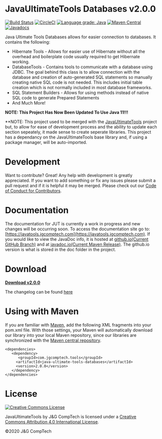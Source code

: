 # JavaUltimateTools Databases v2.0.0
[![Build Status](https://travis-ci.org/JGCompTech/JavaUltimateTools-Databses.svg?branch=master)](https://travis-ci.org/JGCompTech/JavaUltimateTools-Databases) [![CircleCI](https://circleci.com/gh/JGCompTech/JavaUltimateTools-Databases.svg?style=svg)](https://circleci.com/gh/JGCompTech/JavaUltimateTools-Databases) [![Language grade: Java](https://img.shields.io/lgtm/grade/java/g/JGCompTech/JavaUltimateTools-Databases.svg?logo=lgtm&logoWidth=18)](https://lgtm.com/projects/g/JGCompTech/JavaUltimateTools-Databases/context:java) [![Maven Central](https://maven-badges.herokuapp.com/maven-central/com.jgcomptech.tools/java-ultimate-tools-databases/badge.svg?style=flat-square)](https://maven-badges.herokuapp.com/maven-central/com.jgcomptech.tools/java-ultimate-tools-databases/) [![Javadocs](http://www.javadoc.io/badge/com.jgcomptech.tools/java-ultimate-tools-databases.svg?style=flat-square)](http://www.javadoc.io/doc/com.jgcomptech.tools/java-ultimate-tools-databases)

Java Ultimate Tools Databases allows for easier connection to databases. It contains the following:
- Hibernate Tools - Allows for easier use of Hibernate without all the overhead and boilerplate code usually required to get Hibernate working.
- DatabaseTools - Contains tools to communicate with a database using JDBC. The goal behind this class is to allow connection with the database and creation of auto-generated SQL statements so manually creating native SQL code is not needed. This includes initial table creation which is not normally included in most database frameworks.
- SQL Statement Builders - Allows for using methods instead of native SQL code to generate Prepared Statements
- And Much More!

**NOTE: This Project Has Now Been Updated To Use Java 11!!!**

**NOTE: This project used to be merged with the [JavaUltimateTools](https://github.com/JGCompTech/JavaUltimateTools) project but, to allow for ease of development process and the ability to update each section sepeately, it made sense to create seperate libraries.
This project has a dependancy on the JavaUltimateTools base library and, if using a package manager, will be auto-imported.

# Development
Want to contribute? Great!
Any help with development is greatly appreciated. If you want to add something or fix any issues please submit a pull request and if it is helpful it may be merged. Please check out our [Code of Conduct for Contributors](https://github.com/JGCompTech/JavaUltimateTools/blob/master/code-of-conduct.md).

# Documentation
The documentation for JUT is currently a work in progress and new changes will be occurring soon.
To access the documentation site go to: [https://javatools.jgcomptech.com](https://javatools.jgcomptech.com).
If you would like to view the JavaDoc info, it is hosted at [github.io(Current GitHub Branch)](https://jgcomptech.github.io/JavaUltimateTools-Databases/) and at [javadoc.io(Current Maven Release)](http://www.javadoc.io/doc/com.jgcomptech.tools/java-ultimate-tools-databases). The github.io version is what is stored in the doc folder in the project.

# Download
**[Download v2.0.0](https://github.com/JGCompTech/JavaUltimateTools-Databases/releases/tag/v2.0.0)**

The changelog can be found [here](https://javatools.jgcomptech.com/changelog/)

# Using with Maven
If you are familiar with [Maven](http://maven.apache.org), add the following XML
fragments into your pom.xml file. With those settings, your Maven will automatically download our library into your local Maven repository, since our libraries are synchronized with the [Maven central repository](http://repo1.maven.org/maven2/com/jgcomptech/tools/java-ultimate-tools/).

    <dependencies>
       <dependency>
          <groupId>com.jgcomptech.tools</groupId>
         <artifactId>java-ultimate-tools-databases</artifactId>
         <version>2.0.0</version>
       </dependency>
    </dependencies>

# License
[![Creative Commons License](https://i.creativecommons.org/l/by/4.0/88x31.png)](http://creativecommons.org/licenses/by/4.0/)

JavaUltimateTools by J&G CompTech is licensed under a [Creative Commons Attribution 4.0 International License](http://creativecommons.org/licenses/by/4.0/).

&copy;2020 J&amp;G CompTech
